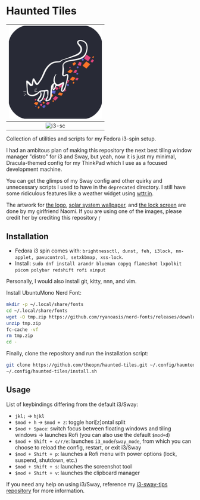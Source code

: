 # Haunted Tiles

| <img src="./assets/haunted-tiles-logo.png" width="250" alt="Haunted Tiles logo"> |
| :--: |
| ![i3-sc](./assets/i3-sc.png) |

Collection of utilities and scripts for my Fedora i3-spin setup.

I had an ambitous plan of making this repository the next best tiling window manager "distro" for i3 and Sway, but yeah, now it is just my minimal, Dracula-themed config for my ThinkPad which I use as a focused development machine.

You can get the glimps of my Sway config and other quirky and unnecessary scripts I used to have in the `deprecated` directory.
I still have some ridiculous features like a weather widget using [wttr.in](https://github.com/chubin/wttr.in).

The artwork for [the logo](./assets/haunted-tiles-logo.png), [solar system wallpaper](./assets/naomi-solarsys-draculafied.png), and [the lock screen](./assets/naomi-solarsys-draculafied-lockscreen.png) are done by my girlfriend Naomi.
If you are using one of the images, please credit her by crediting this repository

## Installation

- Fedora i3 spin comes with: `brightnessctl, dunst, feh, i3lock, nm-applet, pavucontrol, setxkbmap, xss-lock`.
- Install: `sudo dnf install arandr blueman copyq flameshot lxpolkit picom polybar redshift rofi xinput`

Personally, I would also install git, kitty, nnn, and vim.

Install UbuntuMono Nerd Font:

```sh
mkdir -p ~/.local/share/fonts
cd ~/.local/share/fonts
wget -O tmp.zip https://github.com/ryanoasis/nerd-fonts/releases/download/v3.3.0/UbuntuMono.zip
unzip tmp.zip
fc-cache -vf
rm tmp.zip
cd -
```

Finally, clone the repository and run the installation script:

```sh
git clone https://github.com/theopn/haunted-tiles.git ~/.config/haunted-tiles
~/.config/haunted-tiles/install.sh
```

## Usage

List of keybindings differing from the default i3/Sway:

- `jkl;` -> `hjkl`
- `$mod + h` -> `$mod + z`: toggle hori[z]ontal split
- `$mod + Space`: switch focus between floating windows and tiling windows -> launches Rofi (you can also use the default `$mod+d`)
- `$mod + Shift + c/r/e`: launches `i3_mode`/`sway_mode`, from which you can choose to reload the config, restart, or exit i3/Sway
- `$mod + Shift + p`: launches a Rofi menu with power options (lock, suspend, shutdown, etc.)
- `$mod + Shift + s`: launches the screenshot tool
- `$mod + Shift + v`: launches the clipboard manager

If you need any help on using i3/Sway, reference my [i3-sway-tips repository](https://github.com/theopn/i3-sway-tips) for more information.

